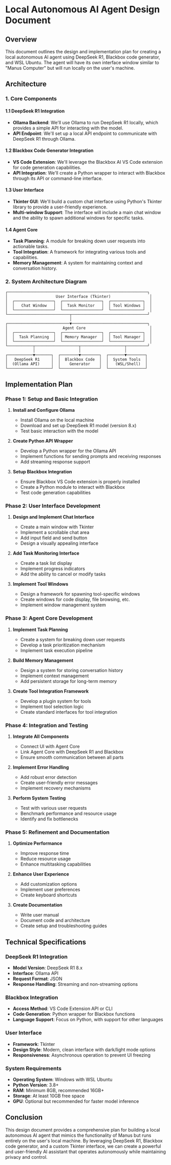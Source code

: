 # Local Autonomous AI Agent Design Document

## Overview
This document outlines the design and implementation plan for creating a local autonomous AI agent using DeepSeek R1, Blackbox code generator, and WSL Ubuntu. The agent will have its own interface window similar to "Manus Computer" but will run locally on the user's machine.

## Architecture

### 1. Core Components

#### 1.1 DeepSeek R1 Integration
- **Ollama Backend**: We'll use Ollama to run DeepSeek R1 locally, which provides a simple API for interacting with the model.
- **API Endpoint**: We'll set up a local API endpoint to communicate with DeepSeek R1 through Ollama.

#### 1.2 Blackbox Code Generator Integration
- **VS Code Extension**: We'll leverage the Blackbox AI VS Code extension for code generation capabilities.
- **API Integration**: We'll create a Python wrapper to interact with Blackbox through its API or command-line interface.

#### 1.3 User Interface
- **Tkinter GUI**: We'll build a custom chat interface using Python's Tkinter library to provide a user-friendly experience.
- **Multi-window Support**: The interface will include a main chat window and the ability to spawn additional windows for specific tasks.

#### 1.4 Agent Core
- **Task Planning**: A module for breaking down user requests into actionable tasks.
- **Tool Integration**: A framework for integrating various tools and capabilities.
- **Memory Management**: A system for maintaining context and conversation history.

### 2. System Architecture Diagram

```
┌─────────────────────────────────────────────────────────────┐
│                     User Interface (Tkinter)                 │
│  ┌─────────────────┐  ┌─────────────────┐  ┌──────────────┐  │
│  │   Chat Window   │  │  Task Monitor   │  │ Tool Windows │  │
│  └─────────────────┘  └─────────────────┘  └──────────────┘  │
└───────────────────────────┬─────────────────────────────────┘
                            │
┌───────────────────────────▼─────────────────────────────────┐
│                        Agent Core                            │
│  ┌─────────────────┐  ┌─────────────────┐  ┌──────────────┐  │
│  │  Task Planning  │  │ Memory Manager  │  │ Tool Manager │  │
│  └─────────────────┘  └─────────────────┘  └──────────────┘  │
└───────────┬───────────────────┬───────────────────┬─────────┘
            │                   │                   │
┌───────────▼───────┐  ┌────────▼────────┐  ┌───────▼────────┐
│   DeepSeek R1     │  │  Blackbox Code  │  │  System Tools  │
│  (Ollama API)     │  │    Generator    │  │   (WSL/Shell)  │
└───────────────────┘  └─────────────────┘  └────────────────┘
```

## Implementation Plan

### Phase 1: Setup and Basic Integration

1. **Install and Configure Ollama**
   - Install Ollama on the local machine
   - Download and set up DeepSeek R1 model (version 8.x)
   - Test basic interaction with the model

2. **Create Python API Wrapper**
   - Develop a Python wrapper for the Ollama API
   - Implement functions for sending prompts and receiving responses
   - Add streaming response support

3. **Setup Blackbox Integration**
   - Ensure Blackbox VS Code extension is properly installed
   - Create a Python module to interact with Blackbox
   - Test code generation capabilities

### Phase 2: User Interface Development

1. **Design and Implement Chat Interface**
   - Create a main window with Tkinter
   - Implement a scrollable chat area
   - Add input field and send button
   - Design a visually appealing interface

2. **Add Task Monitoring Interface**
   - Create a task list display
   - Implement progress indicators
   - Add the ability to cancel or modify tasks

3. **Implement Tool Windows**
   - Design a framework for spawning tool-specific windows
   - Create windows for code display, file browsing, etc.
   - Implement window management system

### Phase 3: Agent Core Development

1. **Implement Task Planning**
   - Create a system for breaking down user requests
   - Develop a task prioritization mechanism
   - Implement task execution pipeline

2. **Build Memory Management**
   - Design a system for storing conversation history
   - Implement context management
   - Add persistent storage for long-term memory

3. **Create Tool Integration Framework**
   - Develop a plugin system for tools
   - Implement tool selection logic
   - Create standard interfaces for tool integration

### Phase 4: Integration and Testing

1. **Integrate All Components**
   - Connect UI with Agent Core
   - Link Agent Core with DeepSeek R1 and Blackbox
   - Ensure smooth communication between all parts

2. **Implement Error Handling**
   - Add robust error detection
   - Create user-friendly error messages
   - Implement recovery mechanisms

3. **Perform System Testing**
   - Test with various user requests
   - Benchmark performance and resource usage
   - Identify and fix bottlenecks

### Phase 5: Refinement and Documentation

1. **Optimize Performance**
   - Improve response time
   - Reduce resource usage
   - Enhance multitasking capabilities

2. **Enhance User Experience**
   - Add customization options
   - Implement user preferences
   - Create keyboard shortcuts

3. **Create Documentation**
   - Write user manual
   - Document code and architecture
   - Create setup and troubleshooting guides

## Technical Specifications

### DeepSeek R1 Integration
- **Model Version**: DeepSeek R1 8.x
- **Interface**: Ollama API
- **Request Format**: JSON
- **Response Handling**: Streaming and non-streaming options

### Blackbox Integration
- **Access Method**: VS Code Extension API or CLI
- **Code Generation**: Python wrapper for Blackbox functions
- **Language Support**: Focus on Python, with support for other languages

### User Interface
- **Framework**: Tkinter
- **Design Style**: Modern, clean interface with dark/light mode options
- **Responsiveness**: Asynchronous operation to prevent UI freezing

### System Requirements
- **Operating System**: Windows with WSL Ubuntu
- **Python Version**: 3.8+
- **RAM**: Minimum 8GB, recommended 16GB+
- **Storage**: At least 10GB free space
- **GPU**: Optional but recommended for faster model inference

## Conclusion
This design document provides a comprehensive plan for building a local autonomous AI agent that mimics the functionality of Manus but runs entirely on the user's local machine. By leveraging DeepSeek R1, Blackbox code generator, and a custom Tkinter interface, we can create a powerful and user-friendly AI assistant that operates autonomously while maintaining privacy and control.

